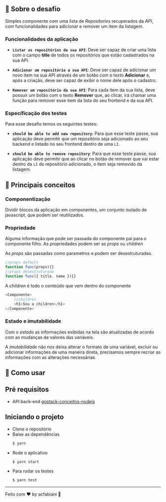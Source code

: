 ## :rocket: Sobre o desafio
Simples componente com uma lista de *Repositories* recuperados da *API*, com funcionalidades para adicionar e remover um item da listagem.

### Funcionalidades da aplicação

- **`Listar os repositórios da sua API`**: Deve ser capaz de criar uma lista com o campo **title** de todos os repositórios que estão cadastrados na sua API.

- **`Adicionar um repositório a sua API`**: Deve ser capaz de adicionar um novo item na sua API através de um botão com o texto **Adicionar** e, após a criação, deve ser capaz de exibir o nome dele após o cadastro.

- **`Remover um repositório da sua API`**: Para cada item da sua lista, deve possuir um botão com o texto **Remover** que, ao clicar, irá chamar uma função para remover esse item da lista do seu frontend e da sua API.

### Específicação dos testes

Para esse desafio temos os seguintes testes:

- **`should be able to add new repository`**: Para que esse teste passe, sua aplicação deve permitir que um repositório seja adicionado ao seu backend e listado no seu frontend dentro de uma `LI`.

- **`should be able to remove repository`**: Para que esse teste passe, sua aplicação deve permitir que ao clicar no botão de remover que vai estar dentro da `LI` do repositório adicionado, o item seja removido da listagem.

## :blue_book: Principais conceitos
### Componentização
Dividir blocos da aplicação em componentes, um conjunto isolado de javascript, que podem ser reutilizados.
### Propriedade
Alguma informação que pode ser passada do componente pai para o componente filho.
As propriedades podem ser as *props* ou *children*

As *props* são passadas como parametros e podem ser desestruturadas.
```javascript
//props default
function func(props){}
//props desestruturada
function func({ title, name }){}
```
A *children* é todo o conteúdo que vem dentro do componente
```javascript
<Componente>
    //children
    <h1>Sou a children</h1>
</Componente>
```
### Estado e imutabilidade
Com o *estado* as informações exibidas na tela são atualizadas de acordo com as mudanças de valores das variáveis.

A *imutabilidade* não nos deixa alterar o formato de uma variável, excluir ou adicionar informações de uma maneira direta, precisamos sempre recriar as informações com as alterações necessárias.

## :carousel_horse: Como usar
## Pré requisitos
- API back-end [gostack-conceitos-nodejs](https://github.com/acfabiani/gostack-conceitos-nodejs)
## Iniciando o projeto
- Clone o repositório
- Baixe as dependências
    ```bash
    $ yarn
    ```
- Rode o aplicativo
    ```bash
    $ yarn start
    ```
- Para rodar os testes
    ```bash
    $ yarn test
    ```    
---
Feito com :hearts: by acfabiani :unicorn: